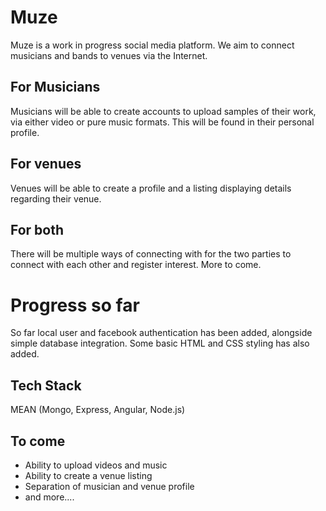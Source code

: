 # Muze

  Muze is a work in progress social media platform. We aim to connect musicians and bands to venues via the Internet.

## For Musicians

  Musicians will be able to create accounts to upload samples of their work, via either video or pure music formats. This will be found in their personal profile.

## For venues

  Venues will be able to create a profile and a listing displaying details regarding their venue.

## For both

  There will be multiple ways of connecting with for the two parties to connect with each other and register interest. More to come.

# Progress so far

  So far local user and facebook authentication has been added, alongside simple database integration. Some basic HTML and CSS styling has also added.

## Tech Stack

  MEAN (Mongo, Express, Angular, Node.js)

## To come

* Ability to upload videos and music
* Ability to create a venue listing
* Separation of musician and venue profile
* and more....
